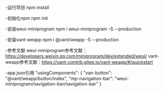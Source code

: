 
-运行项目
  npm install

-初始化npm
  npm init

-安装weui-miniprogram
  npm i weui-miniprogram -S --production

-安装vant-weapp
  npm i @vant/weapp -S --production

-参考文献
  weui-miniprogram参考文献：https://developers.weixin.qq.com/miniprogram/dev/extended/weui/
  vant-weapp参考文献：https://vant-contrib.gitee.io/vant-weapp/#/quickstart

-app.json引用
  "usingComponents": {
    "van-button": "@vant/weapp/button/index",
    "mp-navigation-bar": "weui-miniprogram/navigation-bar/navigation-bar"
  }